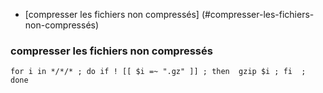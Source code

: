 * [compresser les fichiers non compressés] (#compresser-les-fichiers-non-compressés)

### compresser les fichiers non compressés
```
for i in */*/* ; do if ! [[ $i =~ ".gz" ]] ; then  gzip $i ; fi  ; done
```
